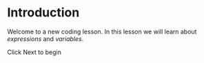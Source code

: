 # Introduction

Welcome to a new coding lesson. In this lesson we will learn about *expressions* and *variables*.

Click Next to begin
